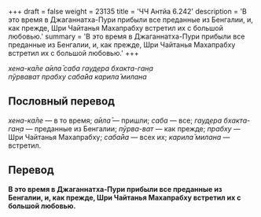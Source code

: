 +++
draft = false
weight = 23135
title = 'ЧЧ Антйа 6.242'
description = 'В это время в Джаганнатха-Пури прибыли все преданные из Бенгалии, и, как прежде, Шри Чайтанья Махапрабху встретил их с большой любовью.'
summary = 'В это время в Джаганнатха-Пури прибыли все преданные из Бенгалии, и, как прежде, Шри Чайтанья Махапрабху встретил их с большой любовью.'
+++

_хена-ка̄ле а̄ила̄ саба гауд̣ера бхакта-ган̣а  
пӯрвават прабху саба̄йа карила̄ милана_

## Пословный перевод

_хена_\-_ка̄ле_ — в то время; _а̄ила̄_ — пришли; _саба_ — все; _гауд̣ера_ _бхакта_\-_ган̣а_ — преданные из Бенгалии; _пӯрва_\-_ват_ — как прежде; _прабху_ — Шри Чайтанья Махапрабху; _саба̄йа_ — всех их; _карила̄_ _милана_ — встретил.

## Перевод

**В это время в Джаганнатха-Пури прибыли все преданные из Бенгалии, и, как прежде, Шри Чайтанья Махапрабху встретил их с большой любовью.**
